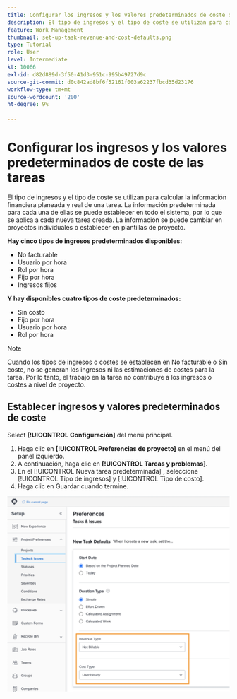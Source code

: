 ```yaml
---
title: Configurar los ingresos y los valores predeterminados de coste de las tareas
description: El tipo de ingresos y el tipo de coste se utilizan para calcular la información financiera planeada y real de una tarea.
feature: Work Management
thumbnail: set-up-task-revenue-and-cost-defaults.png
type: Tutorial
role: User
level: Intermediate
kt: 10066
exl-id: d82d889d-3f50-41d3-951c-995b49727d9c
source-git-commit: d0c842ad8bf6f52161f003a62237fbcd35d23176
workflow-type: tm+mt
source-wordcount: '200'
ht-degree: 9%

---
```


# Configurar los ingresos y los valores predeterminados de coste de las tareas

El tipo de ingresos y el tipo de coste se utilizan para calcular la información financiera planeada y real de una tarea. La información predeterminada para cada una de ellas se puede establecer en todo el sistema, por lo que se aplica a cada nueva tarea creada. La información se puede cambiar en proyectos individuales o establecer en plantillas de proyecto.

**Hay cinco tipos de ingresos predeterminados disponibles:**

* No facturable
* Usuario por hora
* Rol por hora
* Fijo por hora
* Ingresos fijos

**Y hay disponibles cuatro tipos de coste predeterminados:**

* Sin costo
* Fijo por hora
* Usuario por hora
* Rol por hora

>[!NOTE]
>
>Cuando los tipos de ingresos o costes se establecen en No facturable o Sin coste, no se generan los ingresos ni las estimaciones de costes para la tarea. Por lo tanto, el trabajo en la tarea no contribuye a los ingresos o costes a nivel de proyecto.

## Establecer ingresos y valores predeterminados de coste

Select **[!UICONTROL Configuración]** del menú principal.

1. Haga clic en **[!UICONTROL Preferencias de proyecto]** en el menú del panel izquierdo.
1. A continuación, haga clic en **[!UICONTROL Tareas y problemas]**.
1. En el [!UICONTROL Nueva tarea predeterminada] , seleccione [!UICONTROL Tipo de ingresos] y [!UICONTROL Tipo de costo].
1. Haga clic en Guardar cuando termine.

![Una imagen de configuración de ingresos y valores predeterminados de coste](assets/setting-up-finances-3.png)
